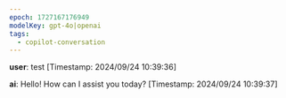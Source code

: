 ```yaml
---
epoch: 1727167176949
modelKey: gpt-4o|openai
tags:
  - copilot-conversation
---
```


**user**: test
[Timestamp: 2024/09/24 10:39:36]

**ai**: Hello! How can I assist you today?
[Timestamp: 2024/09/24 10:39:37]